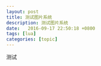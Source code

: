 ```yaml
---
layout: post
title: 测试图片系统
description: 测试图片系统
date:   2016-09-17 22:50:18 +0800 
tags: [lua]
categories: [topic]
---
```

测试